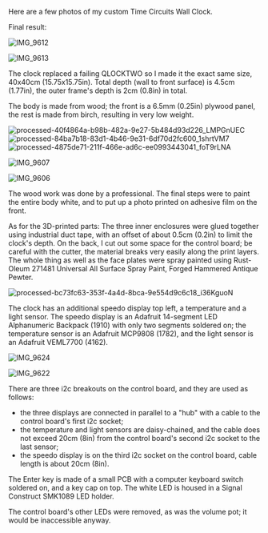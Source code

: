 Here are a few photos of my custom Time Circuits Wall Clock.

Final result:

![IMG_9612](https://user-images.githubusercontent.com/76924199/204099156-5617a33b-9a9d-4155-98ab-da33364bfaf1.jpg)

![IMG_9613](https://user-images.githubusercontent.com/76924199/204099461-6499d8a4-4c8f-446c-b0a8-7ef13b558c67.jpg)

The clock replaced a failing QLOCKTWO so I made it the exact same size, 40x40cm (15.75x15.75in). Total depth (wall to front surface) is 4.5cm (1.77in), the outer frame's depth is 2cm (0.8in) in total.

The body is made from wood; the front is a 6.5mm (0.25in) plywood panel, the rest is made from birch, resulting in very low weight.

![processed-40f4864a-b98b-482a-9e27-5b484d93d226_LMPGnUEC](https://user-images.githubusercontent.com/76924199/204100106-654882a2-c7f1-4d9e-90fc-3248b95ae4be.jpg)
![processed-84ba7b18-83d1-4b46-9e31-6df70d2fc600_1shrtVM7](https://user-images.githubusercontent.com/76924199/204100108-aeffe268-9d24-4bb2-9c40-7f77790ac6b1.jpg)
![processed-4875de71-211f-466e-ad6c-ee0993443041_foT9rLNA](https://user-images.githubusercontent.com/76924199/204100109-c0c827e6-13a7-4ba6-b7fe-b912e9db19b6.jpg)

![IMG_9607](https://user-images.githubusercontent.com/76924199/204100112-bcaf038d-556c-4e3d-8af1-829a8794cbef.jpg)

![IMG_9606](https://user-images.githubusercontent.com/76924199/204100117-0130b7cb-fb35-4d62-80e9-6c9a6b4a7c7d.jpg)

The wood work was done by a professional. The final steps were to paint the entire body white, and to put up a photo printed on adhesive film on the front.

As for the 3D-printed parts: The three inner enclosures were glued together using industrial duct tape, with an offset of about 0.5cm (0.2in) to limit the clock's depth. On the back, I cut out some space for the control board; be careful with the cutter, the material breaks very easily along the print layers. The whole thing as well as the face plates were spray painted using Rust-Oleum 271481 Universal All Surface Spray Paint, Forged Hammered Antique Pewter.

![processed-bc73fc63-353f-4a4d-8bca-9e554d9c6c18_i36KguoN](https://user-images.githubusercontent.com/76924199/204100473-c9e49008-bbae-47dd-92e0-0d3a165799e0.jpg)

The clock has an additional speedo display top left, a temperature and a light sensor. The speedo display is an Adafruit 14-segment LED Alphanumeric Backpack (1910) with only two segments soldered on; the temperature sensor is an Adafruit MCP9808 (1782), and the light sensor is an Adafruit VEML7700 (4162).

![IMG_9624](https://user-images.githubusercontent.com/76924199/204110092-ad91ce4b-b1c7-4c77-a561-90c64fdc7aaf.jpg)

![IMG_9622](https://user-images.githubusercontent.com/76924199/204110099-ea7f4b59-1512-4949-a1ac-5d692a9f9d67.jpg)

There are three i2c breakouts on the control board, and they are used as follows:

- the three displays are connected in parallel to a "hub" with a cable to the control board's first i2c socket;
- the temperature and light sensors are daisy-chained, and the cable does not exceed 20cm (8in) from the control board's second i2c socket to the last sensor;
- the speedo display is on the third i2c socket on the control board, cable length is about 20cm (8in).

The Enter key is made of a small PCB with a computer keyboard switch soldered on, and a key cap on top. The white LED is housed in a Signal Construct SMK1089 LED holder.

The control board's other LEDs were removed, as was the volume pot; it would be inaccessible anyway.

